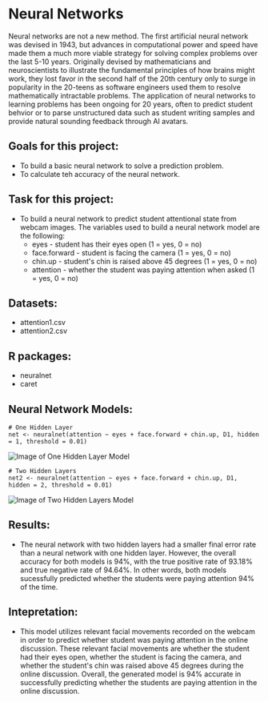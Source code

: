 # Neural Networks

Neural networks are not a new method. The first artificial neural network was devised in 1943, but advances in computational power and speed have made them a much more viable strategy for solving complex problems over the last 5-10 years. Originally devised by mathematicians and neuroscientists to illustrate the fundamental principles of how brains might work, they lost favor in the second half of the 20th century only to surge in popularity in the 20-teens as software engineers used them to resolve mathematically intractable problems. The application of neural networks to learning problems has been ongoing for 20 years, often to predict student behvior or to parse unstructured data such as student writing samples and provide natural sounding feedback through AI avatars.

## Goals for this project:

* To build a basic neural network to solve a prediction problem.
* To calculate teh accuracy of the neural network.

## Task for this project:

* To build a neural network to predict student attentional state from webcam images. The variables used to build a neural network model are the following:
  * eyes - student has their eyes open (1 = yes, 0 = no)
  * face.forward - student is facing the camera (1 = yes, 0 = no)
  * chin.up - student's chin is raised above 45 degrees (1 = yes, 0 = no)
  * attention - whether the student was paying attention when asked (1 = yes, 0 = no)

## Datasets:

* attention1.csv
* attention2.csv

## R packages:

* neuralnet
* caret

## Neural Network Models:

```
# One Hidden Layer
net <- neuralnet(attention ~ eyes + face.forward + chin.up, D1, hidden = 1, threshold = 0.01)
```
![Image of One Hidden Layer Model](https://github.com/lizarova777/neural-networks/blob/master/OneNeuralNet.png)

```
# Two Hidden Layers
net2 <- neuralnet(attention ~ eyes + face.forward + chin.up, D1, hidden = 2, threshold = 0.01)
```
![Image of Two Hidden Layers Model](https://github.com/lizarova777/neural-networks/blob/master/TwoNeuralNet.png)

## Results:

* The neural network with two hidden layers had a smaller final error rate than a neural network with one hidden layer. However, the overall accuracy for both models is 94%, with the true positive rate of 93.18% and true negative rate of 94.64%. In other words, both models sucessfully predicted whether the students were paying attention 94% of the time. 

## Intepretation:
* This model utilizes relevant facial movements recorded on the webcam in order to predict whether student was paying attention in the online discussion. These relevant facial movements are whether the student had their eyes open, whether the student is facing the camera, and whether the student's chin was raised above 45 degrees during the online discussion. Overall, the generated model is 94% accurate in successfully predicting whether the students are paying attention in the online discussion. 




